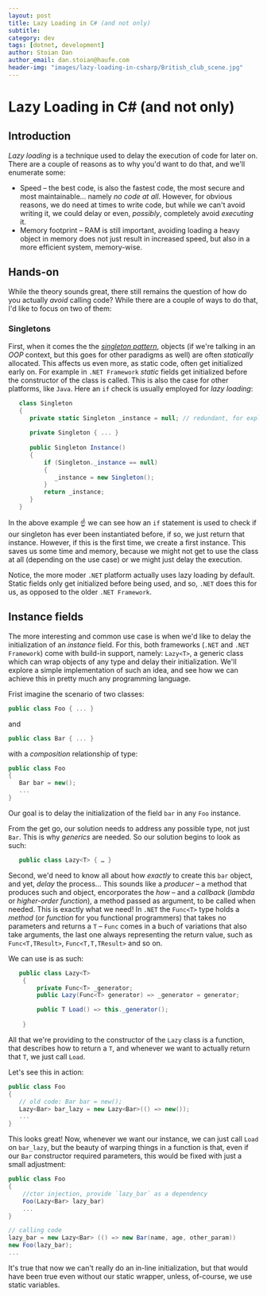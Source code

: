 ```yaml
---
layout: post
title: Lazy Loading in C# (and not only)
subtitle:
category: dev
tags: [dotnet, development]
author: Stoian Dan
author_email: dan.stoian@haufe.com
header-img: "images/lazy-loading-in-csharp/British_club_scene.jpg"
---
```

# Lazy Loading in C# (and not only)

## Introduction
_Lazy loading_ is a technique used to delay the execution of code for later on. There are a couple of reasons as to why you'd want to do that, and we'll enumerate some:

- Speed – the best code, is also the fastest code, the most secure and most maintainable… namely _no code at all_. However, for obvious reasons, we do need at times to write code, but while we can't avoid writing it, we could delay or even, _possibly_, completely avoid _executing_ it.
- Memory footprint – RAM is still important, avoiding loading a heavy object in memory does not just result in increased speed, but also in a more efficient system, memory-wise.

## Hands-on

While the theory sounds great, there still remains the question of how do you actually _avoid_ calling code? While there are a couple of ways to do that, I'd like to focus on two of them:


###  Singletons 
First, when it comes the the [_singleton pattern_](https://en.wikipedia.org/wiki/Singleton_pattern), objects (if we're talking in an _OOP_ context, but this goes for other paradigms as well) are often _statically_ allocated. This affects us even more, as static code, often get initialized early on. For example in `.NET Framework`  _static_ fields get initialized before the constructor of the class is called. This is also the case for other platforms, like `Java`. Here an `if` check is usually employed for _lazy loading_:

```csharp
   class Singleton 
   {
      private static Singleton _instance = null; // redundant, for explicity
      
      private Singleton { ... }
      
      public Singleton Instance()
      {
          if (Singleton._instance == null)
          {
             _instance = new Singleton();
          }
          return _instance;
      }
   }
```

In the above example ☝️ we can see how an `if` statement is used to check if our singleton has ever been instantiated before, if so, we just return that instance. However, if this is the first time, we create a first instance. This saves us some time and memory, because we might not get to use the class at all (depending on the use case) or we might just delay the execution.

Notice, the more moder `.NET` platform actually uses lazy loading by default. Static fields only get initialized before being used, and so, `.NET` does this for us, as opposed to the older `.NET Framework`.


## Instance fields

The more interesting and common use case is when we'd like to delay the initialization of an _instance_ field. For this, both frameworks (`.NET` and `.NET Framework`) come with build-in support, namely: `Lazy<T>`, a generic class which can wrap objects of any type and delay their initialization. We'll explore a simple implementation of such an idea, and see how we can achieve this in pretty much any programming language.

Frist imagine the scenario of two classes:
```csharp
public class Foo { ... }
``` 
and 
```csharp
public class Bar { ... }
```
with a _composition_ relationship of type:
```csharp
public class Foo 
{
   Bar bar = new();
   ...
}
```
Our goal is to delay the initialization of the field `bar` in any `Foo` instance.

From the get go, our solution needs to address any possible type, not just `Bar`. This is why _generics_ are needed. So our solution begins to look as such:

```csharp
   public class Lazy<T> { … }
```

Second, we'd need to know all about how _exactly_ to create this `bar` object, and yet, _delay_ the process… This sounds like a _producer_ – a method that produces such and object, encorporates the _how_ – and a _callback_ (_lambda_ or _higher-order function_), a method passed as argument, to be called when needed. This is exactly what we need! In `.NET` the `Func<T>` type holds a _method_ (or _function_ for you functional programmers) that takes no parameters and returns a `T` – `Func` comes in a buch of variations that also take arguments, the last one always representing the return value, such as `Func<T,TResult>`, `Func<T,T,TResult>` and so on.

We can use is as such:

```csharp
   public class Lazy<T> 
    {
        private Func<T> _generator;
        public Lazy(Func<T> generator) => _generator = generator;

        public T Load() => this._generator();
        
    }
```
All that we're providing to the constructor of the `Lazy` class is a function, that describes how to return a `T`, and whenever we want to actually return that `T`, we just call `Load`.

Let's see this in action:
```csharp
public class Foo 
{
   // old code: Bar bar = new();
   Lazy<Bar> bar_lazy = new Lazy<Bar>(() => new());
   ...
}
```

This looks great! Now, whenever we want our instance, we can just call `Load` on `bar_lazy`, but the beauty of warping things in a function is that, even if our `Bar` constructor required parameters, this would be fixed with just a small adjustment:

```csharp
public class Foo 
{
    //ctor injection, provide `lazy_bar` as a dependency
    Foo(Lazy<Bar> lazy_bar)
    ...
}
```
```csharp
// calling code
lazy_bar = new Lazy<Bar> (() => new Bar(name, age, other_param))
new Foo(lazy_bar);
...
```
It's true that now we can't really do an in-line initialization, but that would have been true even without our static wrapper, unless, of-course, we use static variables.
